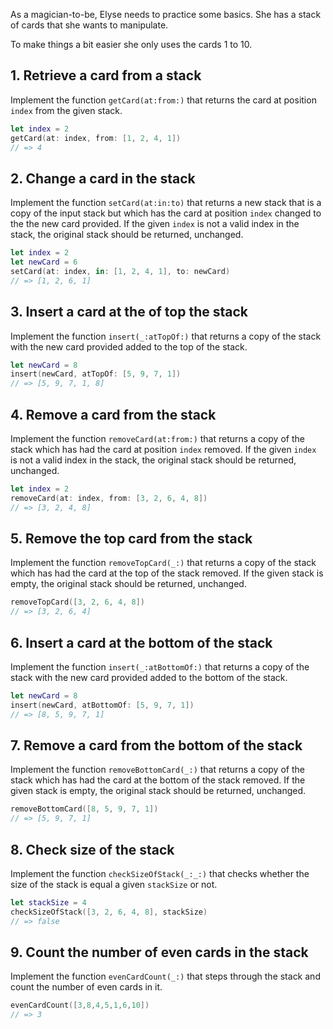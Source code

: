 As a magician-to-be, Elyse needs to practice some basics. She has a stack of cards that she wants to manipulate.

To make things a bit easier she only uses the cards 1 to 10.

## 1. Retrieve a card from a stack

Implement the function `getCard(at:from:)` that returns the card at position `index` from the given stack.

```swift
let index = 2
getCard(at: index, from: [1, 2, 4, 1])
// => 4
```

## 2. Change a card in the stack

Implement the function `setCard(at:in:to)` that returns a new stack that is a copy of the input stack but which has the card at position `index` changed to the the new card provided. If the given `index` is not a valid index in the stack, the original stack should be returned, unchanged.

```swift
let index = 2
let newCard = 6
setCard(at: index, in: [1, 2, 4, 1], to: newCard)
// => [1, 2, 6, 1]
```

## 3. Insert a card at the of top the stack

Implement the function `insert(_:atTopOf:)` that returns a copy of the stack with the new card provided added to the top of the stack.

```swift
let newCard = 8
insert(newCard, atTopOf: [5, 9, 7, 1])
// => [5, 9, 7, 1, 8]
```

## 4. Remove a card from the stack

Implement the function `removeCard(at:from:)` that returns a copy of the stack which has had the card at position `index` removed.  If the given `index` is not a valid index in the stack, the original stack should be returned, unchanged.

```swift
let index = 2
removeCard(at: index, from: [3, 2, 6, 4, 8])
// => [3, 2, 4, 8]
```

## 5. Remove the top card from the stack

Implement the function `removeTopCard(_:)` that returns a copy of the stack which has had the card at the top of the stack removed. If the given stack is empty, the original stack should be returned, unchanged.

```swift
removeTopCard([3, 2, 6, 4, 8])
// => [3, 2, 6, 4]
```

## 6. Insert a card at the bottom of the stack

Implement the function `insert(_:atBottomOf:)` that returns a copy of the stack with the new card provided added to the bottom of the stack.

```swift
let newCard = 8
insert(newCard, atBottomOf: [5, 9, 7, 1])
// => [8, 5, 9, 7, 1]
```

## 7. Remove a card from the bottom of the stack

Implement the function `removeBottomCard(_:)` that returns a copy of the stack which has had the card at the bottom of the stack removed.  If the given stack is empty, the original stack should be returned, unchanged.

```swift
removeBottomCard([8, 5, 9, 7, 1])
// => [5, 9, 7, 1]
```

## 8. Check size of the stack

Implement the function `checkSizeOfStack(_:_:)` that checks whether the size of the stack is equal a given `stackSize` or not.

```swift
let stackSize = 4
checkSizeOfStack([3, 2, 6, 4, 8], stackSize)
// => false
```

## 9. Count the number of even cards in the stack

Implement the function `evenCardCount(_:)` that steps through the stack and count the number of even cards in it.

```swift
evenCardCount([3,8,4,5,1,6,10])
// => 3
```

